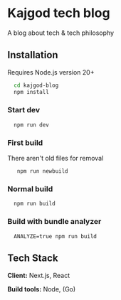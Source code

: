 # Kajgod tech blog

A blog about tech & tech philosophy

## Installation

Requires Node.js version 20+

```bash
  cd kajgod-blog
  npm install
```

### Start dev

```
  npm run dev
```

### First build

There aren't old files for removal

```
   npm run newbuild
```

### Normal build

```
  npm run build
```

### Build with bundle analyzer

```
  ANALYZE=true npm run build
```

## Tech Stack

**Client:** Next.js, React

**Build tools:** Node, (Go)
